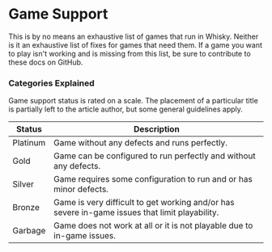 # Game Support

This is by no means an exhaustive list of games that run in Whisky.
Neither is it an exhaustive list of fixes for games that need them.
If a game you want to play isn't working and is missing from this list,
be sure to contribute to these docs on GitHub.

### Categories Explained

Game support status is rated on a scale. The placement of a particular
title is partially left to the article author, but some general guidelines apply.

| Status   | Description                                                                                    |
|----------|------------------------------------------------------------------------------------------------|
| Platinum | Game without any defects and runs perfectly.                                                   |
| Gold     | Game can be configured to run perfectly and without any defects.                               |
| Silver   | Game requires some configuration to run and or has minor defects.                              |
| Bronze   | Game is very difficult to get working and/or has severe in-game issues that limit playability. |
| Garbage  | Game does not work at all or it is not playable due to in-game issues.                         |


